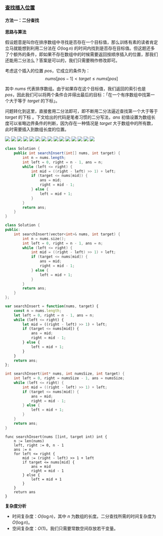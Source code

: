 ### [查找插入位置](https://leetcode.cn/problems/N6YdxV/solutions/1398925/cha-zhao-cha-ru-wei-zhi-by-leetcode-solu-inlw/)

#### 方法一：二分查找

**思路与算法**

假设题意是叫你在排序数组中寻找是否存在一个目标值，那么训练有素的读者肯定立马就能想到利用二分法在 $O(\log n)$ 的时间内找到是否存在目标值。但这题还多了个额外的条件，即如果不存在数组中的时候需要返回按顺序插入的位置，那我们还能用二分法么？答案是可以的，我们只需要稍作修改即可。

考虑这个插入的位置 $pos$，它成立的条件为：
$$nums[pos-1] \lt target \le nums[pos]$$

其中 $nums$ 代表排序数组。由于如果存在这个目标值，我们返回的索引也是 $pos$，因此我们可以将两个条件合并得出最后的目标：「在一个有序数组中找第一个大于等于 $target$ 的下标」。

问题转化到这里，直接套用二分法即可，即不断用二分法逼近查找第一个大于等于 $target$ 的下标 。下文给出的代码是笔者习惯的二分写法，$ans$ 初值设置为数组长度可以省略边界条件的判断，因为存在一种情况是 $target$ 大于数组中的所有数，此时需要插入到数组长度的位置。

![](./assets/img/Solution0068_off_01.png)
![](./assets/img/Solution0068_off_02.png)
![](./assets/img/Solution0068_off_03.png)
![](./assets/img/Solution0068_off_04.png)
![](./assets/img/Solution0068_off_05.png)
![](./assets/img/Solution0068_off_06.png)
![](./assets/img/Solution0068_off_07.png)
![](./assets/img/Solution0068_off_08.png)
![](./assets/img/Solution0068_off_09.png)
![](./assets/img/Solution0068_off_10.png)
![](./assets/img/Solution0068_off_11.png)
![](./assets/img/Solution0068_off_12.png)
![](./assets/img/Solution0068_off_13.png)
![](./assets/img/Solution0068_off_14.png)
![](./assets/img/Solution0068_off_15.png)

```Java
class Solution {
    public int searchInsert(int[] nums, int target) {
        int n = nums.length;
        int left = 0, right = n - 1, ans = n;
        while (left <= right) {
            int mid = ((right - left) >> 1) + left;
            if (target <= nums[mid]) {
                ans = mid;
                right = mid - 1;
            } else {
                left = mid + 1;
            }
        }
        return ans;
    }
}
```

```C++
class Solution {
public:
    int searchInsert(vector<int>& nums, int target) {
        int n = nums.size();
        int left = 0, right = n - 1, ans = n;
        while (left <= right) {
            int mid = ((right - left) >> 1) + left;
            if (target <= nums[mid]) {
                ans = mid;
                right = mid - 1;
            } else {
                left = mid + 1;
            }
        }
        return ans;
    }
};
```

```JavaScript
var searchInsert = function(nums, target) {
    const n = nums.length;
    let left = 0, right = n - 1, ans = n;
    while (left <= right) {
        let mid = ((right - left) >> 1) + left;
        if (target <= nums[mid]) {
            ans = mid;
            right = mid - 1;
        } else {
            left = mid + 1;
        }
    }
    return ans;
};
```

```C
int searchInsert(int* nums, int numsSize, int target) {
    int left = 0, right = numsSize - 1, ans = numsSize;
    while (left <= right) {
        int mid = ((right - left) >> 1) + left;
        if (target <= nums[mid]) {
            ans = mid;
            right = mid - 1;
        } else {
            left = mid + 1;
        }
    }
    return ans;
}
```

```Golang
func searchInsert(nums []int, target int) int {
    n := len(nums)
    left, right := 0, n - 1
    ans := n
    for left <= right {
        mid := (right - left) >> 1 + left
        if target <= nums[mid] {
            ans = mid
            right = mid - 1
        } else {
            left = mid + 1
        }
    }
    return ans
}
```

**复杂度分析**

- 时间复杂度：$O(\log n)$，其中 $n$ 为数组的长度。二分查找所需的时间复杂度为 $O(\log n)$。
- 空间复杂度：$O(1)$。我们只需要常数空间存放若干变量。
